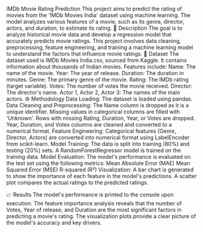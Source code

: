 IMDb Movie Rating Prediction
This project aims to predict the rating of movies from the 'IMDb Movies India' dataset using machine learning. The model analyzes various features of a movie, such as its genre, director, actors, and duration, to estimate its rating.
📜 Description
The goal is to analyze historical movie data and develop a regression model that accurately predicts movie ratings. This project involves data cleaning, preprocessing, feature engineering, and training a machine learning model to understand the factors that influence movie ratings.
💾 Dataset
The dataset used is IMDb Movies India.csv, sourced from Kaggle. It contains information about thousands of Indian movies.
Features include:
Name: The name of the movie.
Year: The year of release.
Duration: The duration in minutes.
Genre: The primary genre of the movie.
Rating: The IMDb rating (target variable).
Votes: The number of votes the movie received.
Director: The director's name.
Actor 1, Actor 2, Actor 3: The names of the main actors.
⚙️ Methodology
Data Loading: The dataset is loaded using pandas.
Data Cleaning and Preprocessing:
The Name column is dropped as it is a unique identifier.
Missing values in categorical columns are filled with 'Unknown'.
Rows with missing Rating, Duration, Year, or Votes are dropped.
Year, Duration, and Votes columns are cleaned and converted to a numerical format.
Feature Engineering:
Categorical features (Genre, Director, Actors) are converted into numerical format using LabelEncoder from scikit-learn.
Model Training:
The data is split into training (80%) and testing (20%) sets.
A RandomForestRegressor model is trained on the training data.
Model Evaluation:
The model's performance is evaluated on the test set using the following metrics:
Mean Absolute Error (MAE)
Mean Squared Error (MSE)
R-squared (R²)
Visualization:
A bar chart is generated to show the importance of each feature in the model's predictions.
A scatter plot compares the actual ratings to the predicted ratings.



📈 Results
The model's performance is printed to the console upon execution. The feature importance analysis reveals that the number of Votes, Year of release, and Duration are the most significant factors in predicting a movie's rating. The visualization plots provide a clear picture of the model's accuracy and key drivers.
